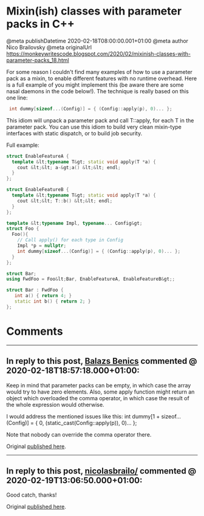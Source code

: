 # Mixin(ish) classes with parameter packs in C++

@meta publishDatetime 2020-02-18T08:00:00.001+01:00
@meta author Nico Brailovsky
@meta originalUrl https://monkeywritescode.blogspot.com/2020/02/mixinish-classes-with-parameter-packs_18.html

For some reason I couldn't find many examples of how to use a parameter pack as a mixin, to enable different features with no runtime overhead. Here is a full example of you might implement this (be aware there are some nasal daemons in the code below!). The technique is really based on this one line:

```c++
 int dummy[sizeof...(Config)] = { (Config::apply(p), 0)... };
```

This idiom will unpack a parameter pack and call T::apply, for each T in the parameter pack. You can use this idiom to build very clean mixin-type interfaces with static dispatch, or to build job security.

Full example:

```c++
struct EnableFeatureA {
  template &lt;typename T&gt; static void apply(T *a) {
    cout &lt;&lt; a-&gt;a() &lt;&lt; endl;
  }
};

struct EnableFeatureB {
  template &lt;typename T&gt; static void apply(T *a) {
    cout &lt;&lt; T::b() &lt;&lt; endl;
  }
};

template &lt;typename Impl, typename... Config&gt;
struct Foo {
  Foo(){
    // Call apply() for each type in Config
    Impl *p = nullptr;
    int dummy[sizeof...(Config)] = { (Config::apply(p), 0)... };
  }
};

struct Bar;
using FwdFoo = Foo&lt;Bar, EnableFeatureA, EnableFeatureB&gt;;

struct Bar : FwdFoo {
   int a() { return 4; }
   static int b() { return 2; }
};
```


# Comments

---
## In reply to this post, [Balazs Benics]() commented @ 2020-02-18T18:57:18.000+01:00:

Keep in mind that parameter packs can be empty, in which case the array would try to have zero elements.
Also, some apply function might return an object which overloaded the comma operator, in which case the result of the whole expression would otherwise.

I would address the mentioned issues like this:
int dummy[1 + sizeof...(Config)] = { 0, (static\_cast(Config::apply(p)), 0)... };

Note that nobody can override the comma operator there.

Original [published here](md_blog/2020/0218_MixinishclasseswithparameterpacksinC.md).

---
## In reply to this post, [nicolasbrailo/](md_blog/aboutme.md) commented @ 2020-02-19T13:06:50.000+01:00:

Good catch, thanks!

Original [published here](md_blog/2020/0218_MixinishclasseswithparameterpacksinC.md).
